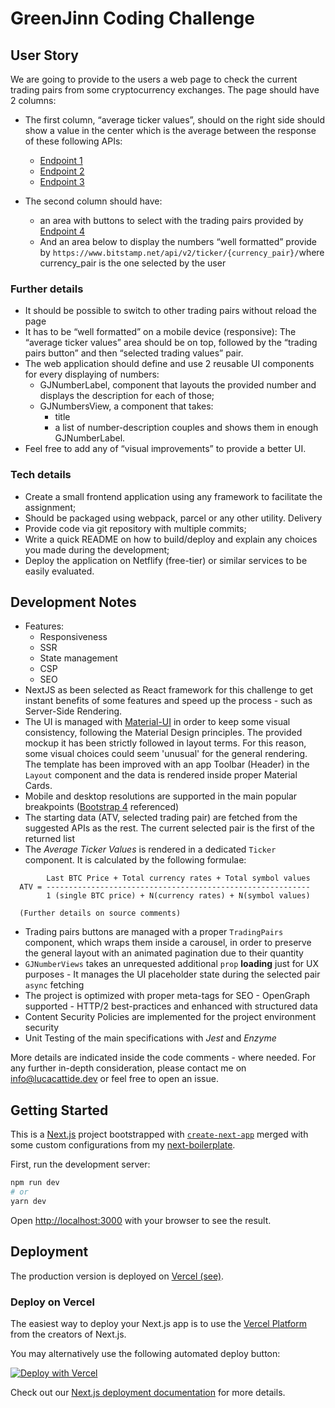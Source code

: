 # GreenJinn Coding Challenge

## User Story

We are going to provide to the users a web page to check the current trading pairs from some cryptocurrency exchanges.
The page should have 2 columns:

- The first column, “average ticker values”, should on the right side should show a
value in the center which is the average between the response of these following APIs:

  - [Endpoint 1](https://www.bitstamp.net/api/v2/ticker/btcusd)
  - [Endpoint 2](https://api.coinbase.com/v2/exchange-rates?currency=BTC)
  - [Endpoint 3](https://api-pub.bitfinex.com/v2/tickers?symbols=tBTCUSD)
- The second column should have:
  - an area with buttons to select with the trading pairs provided by
[Endpoint 4](https://www.bitstamp.net/api/v2/trading-pairs-info/)
  - And an area below to display the numbers “well formatted” provide by ```https://www.bitstamp.net/api/v2/ticker/{currency_pair}/``` ​where currency_pair is the one selected by the user

### Further details

- It should be possible to switch to other trading pairs without reload the page
- It has to be “well formatted” on a mobile device (responsive): The “average ticker
values” area should be on top, followed by the “trading pairs button” and then
“selected trading values” pair.
- The web application should define and use 2 reusable UI components for every
displaying of numbers:
  - GJNumberLabel​, component that layouts the provided number and displays
the description for each of those;
  - GJNumbersView​, a component that takes:
    - title
    - a list of number-description couples and shows them in enough
GJNumberLabel.
- Feel free to add any of “visual improvements” to provide a better UI.

### Tech details

- Create a small frontend application using any framework to facilitate the assignment;
- Should be packaged using webpack, parcel or any other utility.
Delivery
- Provide code via git repository with multiple commits;
- Write a quick README on how to build/deploy and explain any choices you made during the development;
- Deploy the application on Netflify (free-tier) or similar services to be easily evaluated.

## Development Notes

- Features:
  - Responsiveness
  - SSR
  - State management
  - CSP
  - SEO
- NextJS as been selected as React framework for this challenge to get instant benefits of some features and speed up the process - such as Server-Side Rendering.
- The UI is managed with [Material-UI](https://github.com/mui-org/material-ui) in order to keep some visual consistency, following the Material Design principles. The provided mockup it has been strictly followed in layout terms. For this reason, some visual choices could seem 'unusual' for the general rendering. The template has been improved with an app Toolbar (Header) in the ```Layout``` component and the data is rendered inside proper Material Cards.
- Mobile and desktop resolutions are supported in the main popular breakpoints ([Bootstrap 4](https://bootstrapcreative.com/bootstrap-4-media-queries/) referenced)
- The starting data (ATV, selected trading pair) are fetched from the suggested APIs as the rest. The current selected pair is the first of the returned list
- The _Average Ticker Values_  is rendered in a dedicated ```Ticker``` component. It is calculated by the following formulae:

```
        Last BTC Price + Total currency rates + Total symbol values
  ATV = -----------------------------------------------------------
        1 (single BTC price) + N(currency rates) + N(symbol values)

  (Further details on source comments)
```

- Trading pairs buttons are managed with a proper ```TradingPairs``` component, which wraps them inside a carousel, in order to preserve the general layout with an animated pagination due to their quantity
- ```GJNumberViews``` takes an unrequested additional ```prop``` __loading__ just for UX purposes - It manages the UI placeholder state during the selected pair ```async``` fetching
- The project is optimized with proper meta-tags for SEO - OpenGraph supported - HTTP/2 best-practices and enhanced with structured data
- Content Security Policies are implemented for the project environment security
- Unit Testing of the main specifications with _Jest_ and _Enzyme_

More details are indicated inside the code comments - where needed.
For any further in-depth consideration, please contact me on info@lucacattide.dev or feel free to open an issue.

## Getting Started

This is a [Next.js](https://nextjs.org/) project bootstrapped with [`create-next-app`](https://github.com/vercel/next.js/tree/canary/packages/create-next-app) merged with some custom configurations from my [next-boilerplate](https://github.com/lucacattide/next-boilerplate).

First, run the development server:

```bash
npm run dev
# or
yarn dev
```

Open [http://localhost:3000](http://localhost:3000) with your browser to see the result.

## Deployment

The production version is deployed on [Vercel (see)](https://greenjinn-challenge.lucacattide.vercel.app/).

### Deploy on Vercel

The easiest way to deploy your Next.js app is to use the [Vercel Platform](https://vercel.com/import?utm_medium=default-template&filter=next.js&utm_source=create-next-app&utm_campaign=create-next-app-readme) from the creators of Next.js.

You may alternatively use the following automated deploy button:

[![Deploy with Vercel](https://vercel.com/button)](https://vercel.com/new/git/external?repository-url=https%3A%2F%2Fgithub.com%2Flucacattide%2Fgreenjinn-challenge)

Check out our [Next.js deployment documentation](https://nextjs.org/docs/deployment) for more details.
